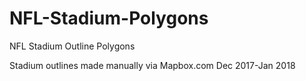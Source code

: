 # NFL-Stadium-Polygons
NFL Stadium Outline Polygons

Stadium outlines made manually via Mapbox.com Dec 2017-Jan 2018
